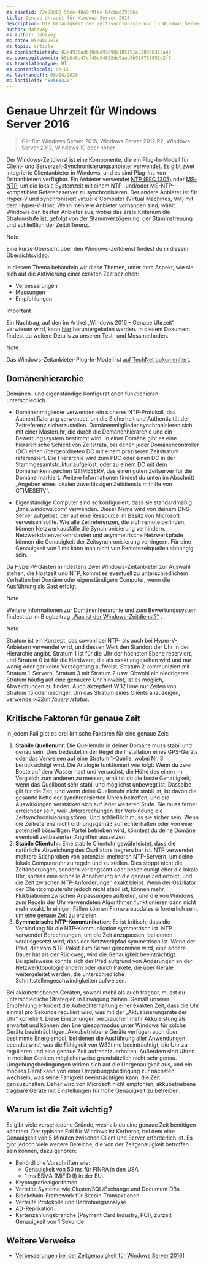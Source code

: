 ```yaml
---
ms.assetid: 72a90d00-56ee-48a9-9fae-64cbad29556c
title: Genaue Uhrzeit für Windows Server 2016
description: Die Genauigkeit der Zeitsynchronisierung in Windows Server 2016 wurde erheblich verbessert, während gleichzeitig die vollständige NTP-Abwärtskompatibilität mit älteren Windows-Versionen erhalten blieb.
author: dahavey
ms.author: dahavey
ms.date: 05/08/2018
ms.topic: article
ms.openlocfilehash: 82c4935adb10dea93a98c105191a52850b31ca42
ms.sourcegitcommit: b5b040a47cf48c94852de9aad8b91475f891d2f7
ms.translationtype: HT
ms.contentlocale: de-DE
ms.lasthandoff: 08/18/2020
ms.locfileid: "88563320"
---
```

# <a name="accurate-time-for-windows-server-2016"></a>Genaue Uhrzeit für Windows Server 2016

>Gilt für: Windows Server 2016, Windows Server 2012 R2, Windows Server 2012, Windows 10 oder höher

Der Windows-Zeitdienst ist eine Komponente, die ein Plug-In-Modell für Client- und Serverzeit-Synchronisierungsanbieter verwendet.  Es gibt zwei integrierte Clientanbieter in Windows, und es sind Plug-Ins von Drittanbietern verfügbar. Ein Anbieter verwendet [NTP (RFC 1305)](https://tools.ietf.org/html/rfc1305) oder [MS-NTP](/openspecs/windows_protocols/ms-sntp/8106cb73-ab3a-4542-8bc8-784dd32031cc), um die lokale Systemzeit mit einem NTP- und/oder MS-NTP-kompatiblen Referenzserver zu synchronisieren. Der andere Anbieter ist für Hyper-V und synchronisiert virtuelle Computer (Virtual Machines, VM) mit dem Hyper-V-Host.  Wenn mehrere Anbieter vorhanden sind, wählt Windows den besten Anbieter aus, wobei das erste Kriterium die Stratumstufe ist, gefolgt von der Stammverzögerung, der Stammstreuung und schließlich der Zeitdifferenz.

> [!NOTE]
> Eine kurze Übersicht über den Windows-Zeitdienst findest du in diesem [Übersichtsvideo](https://aka.ms/WS2016TimeVideo).

In diesem Thema behandeln wir diese Themen, unter dem Aspekt, wie sie sich auf die Aktivierung einer exakten Zeit beziehen:

- Verbesserungen
- Messungen
- Empfehlungen

> [!IMPORTANT]
> Ein Nachtrag, auf den im Artikel „Windows 2016 – Genaue Uhrzeit“ verwiesen wird, kann [hier](https://windocs.blob.core.windows.net/windocs/WindowsTimeSyncAccuracy_Addendum.pdf) heruntergeladen werden.  In diesem Dokument findest du weitere Details zu unseren Test- und Messmethoden.

> [!NOTE]
> Das Windows-Zeitanbieter-Plug-In-Modell ist [auf TechNet dokumentiert](/windows/win32/sysinfo/time-provider).

## <a name="domain-hierarchy"></a>Domänenhierarchie
Domänen- und eigenständige Konfigurationen funktionieren unterschiedlich.

- Domänenmitglieder verwenden ein sicheres NTP-Protokoll, das Authentifizierung verwendet, um die Sicherheit und Authentizität der Zeitreferenz sicherzustellen.  Domänenmitglieder synchronisieren sich mit einer Masteruhr, die durch die Domänenhierarchie und ein Bewertungssystem bestimmt wird.  In einer Domäne gibt es eine hierarchische Schicht von Zeitstrata, bei denen jeder Domänencontroller (DC) einen übergeordneten DC mit einem präziseren Zeitstratum referenziert.  Die Hierarchie wird zum PDC oder einen DC in der Stammgesamtstruktur aufgelöst, oder zu einem DC mit dem Domänenkennzeichen GTIMESERV, das einen guten Zeitserver für die Domäne markiert.  Weitere Informationen findest du unten im Abschnitt „Angeben eines lokalen zuverlässigen Zeitdiensts mithilfe von GTIMESERV“.

- Eigenständige Computer sind so konfiguriert, dass sie standardmäßig „time.windows.com“ verwenden.  Dieser Name wird von deinem DNS-Server aufgelöst, der auf eine Ressource im Besitz von Microsoft verweisen sollte.  Wie alle Zeitreferenzen, die sich remote befinden, können Netzwerkausfälle die Synchronisierung verhindern.  Netzwerkdatenverkehrslasten und asymmetrische Netzwerkpfade können die Genauigkeit der Zeitsynchronisierung verringern.  Für eine Genauigkeit von 1 ms kann man nicht von Remotezeitquellen abhängig sein.

Da Hyper-V-Gästen mindestens zwei Windows-Zeitanbieter zur Auswahl stehen, die Hostzeit und NTP, kommt es eventuell zu unterschiedlichem Verhalten bei Domäne oder eigenständigem Computer, wenn die Ausführung als Gast erfolgt.

> [!NOTE]
> Weitere Informationen zur Domänenhierarchie und zum Bewertungssystem findest du im Blogbeitrag [„Was ist der Windows-Zeitdienst?“](/archive/blogs/w32time/what-is-windows-time-service) .

> [!NOTE]
> Stratum ist ein Konzept, das sowohl bei NTP- als auch bei Hyper-V-Anbietern verwendet wird, und dessen Wert den Standort der Uhr in der Hierarchie angibt.  Stratum 1 ist für die Uhr der höchsten Ebene reserviert, und Stratum 0 ist für die Hardware, die als exakt angesehen wird und nur wenig oder gar keine Verzögerung aufweist.  Stratum 2 kommuniziert mit Stratum 1-Servern, Stratum 3 mit Stratum 2 usw.  Obwohl ein niedrigeres Stratum häufig auf eine genauere Uhr hinweist, ist es möglich, Abweichungen zu finden.  Auch akzeptiert W32Time nur Zeiten von Stratum 15 oder niedriger.  Um das Stratum eines Clients anzuzeigen, verwende *w32tm /query /status*.

## <a name="critical-factors-for-accurate-time"></a>Kritische Faktoren für genaue Zeit
In jedem Fall gibt es drei kritische Faktoren für eine genaue Zeit:

1. **Stabile Quellenuhr**: Die Quellenuhr in deiner Domäne muss stabil und genau sein. Dies bedeutet in der Regel die Installation eines GPS-Geräts oder das Verweisen auf eine Stratum 1-Quelle, wobei Nr. 3 berücksichtigt wird. Die Analogie funktioniert wie folgt: Wenn du zwei Boote auf dem Wasser hast und versuchst, die Höhe des einen im Vergleich zum anderen zu messen, erhältst du die beste Genauigkeit, wenn das Quellboot sehr stabil und möglichst unbewegt ist. Dasselbe gilt für die Zeit, und wenn deine Quellenuhr nicht stabil ist, ist davon die gesamte Kette der synchronisierten Uhren betroffen, und die Auswirkungen verstärken sich auf jeder weiteren Stufe. Sie muss ferner erreichbar sein, weil Unterbrechungen der Verbindung die Zeitsynchronisierung stören. Und schließlich muss sie sicher sein. Wenn die Zeitreferenz nicht ordnungsgemäß aufrechterhalten oder von einer potenziell böswilligen Partei betrieben wird, könntest du deine Domäne eventuell zeitbasierten Angriffen aussetzen.
2. **Stabile Clientuhr**: Eine stabile Clientuhr gewährleistet, dass die natürliche Abweichung des Oszillators begrenzbar ist.  NTP verwendet mehrere Stichproben von potenziell mehreren NTP-Servern, um deine lokale Computeruhr zu regeln und zu stellen.  Dies stoppt nicht die Zeitänderungen, sondern verlangsamt oder beschleunigt eher die lokale Uhr, sodass eine schnelle Annäherung an die genaue Zeit erfolgt, und die Zeit zwischen NTP-Anforderungen exakt bleibt.  Wenn der Oszillator der Clientcomputeruhr jedoch nicht stabil ist, können mehr Fluktuationen zwischen Anpassungen auftreten, und die von Windows zum Regeln der Uhr verwendeten Algorithmen funktionieren dann nicht mehr exakt.  In einigen Fällen können Firmwareupdates erforderlich sein, um eine genaue Zeit zu erzielen.
3. **Symmetrische NTP-Kommunikation**: Es ist kritisch, dass die Verbindung für die NTP-Kommunikation symmetrisch ist.  NTP verwendet Berechnungen, um die Zeit anzupassen, bei denen vorausgesetzt wird, dass der Netzwerkpfad symmetrisch ist.  Wenn der Pfad, der vom NTP-Paket zum Server genommen wird, eine andere Dauer hat als der Rückweg, wird die Genauigkeit beeinträchtigt.  Beispielsweise könnte sich der Pfad aufgrund von Änderungen an der Netzwerktopologie ändern oder durch Pakete, die über Geräte weitergeleitet werden, die unterschiedliche Schnittstellengeschwindigkeiten aufweisen.

Bei akkubetriebenen Geräten, sowohl mobil als auch tragbar, musst du unterschiedliche Strategien in Erwägung ziehen.  Gemäß unserer Empfehlung erfordert die Aufrechterhaltung einer exakten Zeit, dass die Uhr einmal pro Sekunde reguliert wird, was mit der „Aktualisierungsrate der Uhr“ korreliert. Diese Einstellungen verbrauchen mehr Akkuleistung als erwartet und können den Energiesparmodus unter Windows für solche Geräte beeinträchtigen. Akkubetriebene Geräte verfügen auch über bestimmte Energiemodi, bei denen die Ausführung aller Anwendungen beendet wird, was die Fähigkeit von W32time beeinträchtigt, die Uhr zu regulieren und eine genaue Zeit aufrechtzuerhalten. Außerdem sind Uhren in mobilen Geräten möglicherweise grundsätzlich nicht sehr genau.  Umgebungsbedingungen wirken sich auf die Uhrgenauigkeit aus, und ein mobiles Gerät kann von einer Umgebungsbedingung zur nächsten wechseln, was seine Fähigkeit beeinträchtigen kann, die Zeit genauzuhalten.  Daher wird von Microsoft nicht empfohlen, akkubetriebene tragbare Geräte mit Einstellungen für hohe Genauigkeit zu betreiben.

## <a name="why-is-time-important"></a>Warum ist die Zeit wichtig?
Es gibt viele verschiedene Gründe, weshalb du eine genaue Zeit benötigen könntest.  Der typische Fall für Windows ist Kerberos, bei dem eine Genauigkeit von 5 Minuten zwischen Client und Server erforderlich ist.  Es gibt jedoch viele weitere Bereiche, die von der Zeitgenauigkeit betroffen sein können, dazu gehören:


- Behördliche Vorschriften wie:
    - Genauigkeit von 50 ms für FINRA in den USA
    - 1 ms ESMA (MiFID II) in der EU.
- Kryptografiealgorithmen
- Verteilte Systeme wie Cluster/SQL/Exchange und Document DBs
- Blockchain-Framework für Bitcoin-Transaktionen
- Verteilte Protokolle und Bedrohungsanalyse
- AD-Replikation
- Kartenzahlungsbranche (Payment Card Industry, PCI), zurzeit Genauigkeit von 1 Sekunde

## <a name="additional-references"></a>Weitere Verweise

- [Verbesserungen bei der Zeitgenauigkeit für Windows Server 2016](windows-server-2016-improvements.md)]
